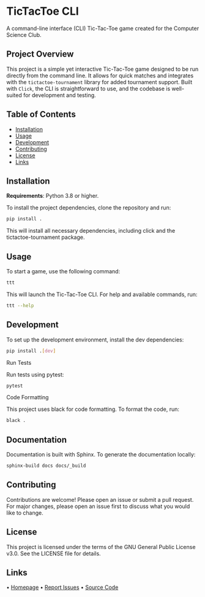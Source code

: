 # TicTacToe CLI

A command-line interface (CLI) Tic-Tac-Toe game created for the Computer Science Club.

## Project Overview

This project is a simple yet interactive Tic-Tac-Toe game designed to be run directly from the command line. It allows for quick matches and integrates with the `tictactoe-tournament` library for added tournament support. Built with `Click`, the CLI is straightforward to use, and the codebase is well-suited for development and testing.

## Table of Contents

- [Installation](#installation)
- [Usage](#usage)
- [Development](#development)
- [Contributing](#contributing)
- [License](#license)
- [Links](#links)

## Installation

**Requirements**: Python 3.8 or higher.

To install the project dependencies, clone the repository and run:

```bash
pip install .
```
This will install all necessary dependencies, including click and the tictactoe-tournament package.

## Usage

To start a game, use the following command:
```bash
ttt
```

This will launch the Tic-Tac-Toe CLI. For help and available commands, run:
```bash
ttt --help
```
## Development

To set up the development environment, install the dev dependencies:
```bash
pip install .[dev]
```
Run Tests

Run tests using pytest:
```bash
pytest
```
Code Formatting

This project uses black for code formatting. To format the code, run:
```bash    
black .
```
## Documentation

Documentation is built with Sphinx. To generate the documentation locally:
```bash
sphinx-build docs docs/_build
```
## Contributing

Contributions are welcome! Please open an issue or submit a pull request. For major changes, please open an issue first to discuss what you would like to change.

## License

This project is licensed under the terms of the GNU General Public License v3.0. See the LICENSE file for details.

## Links

•	[Homepage](https://github.com/AEtherForge-Zero-Labs/tictactoe-cli)
•	[Report Issues](https://github.com/AEtherForge-Zero-Labs/tictactoe-cli/issues)
•	[Source Code](https://github.com/AEtherForge-Zero-Labs/tictactoe-cli)